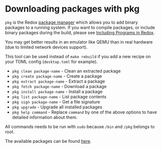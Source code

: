 # Downloading packages with pkg

`pkg` is the Redox [package manager](https://gitlab.redox-os.org/redox-os/pkgutils) which allows you to add binary packages to a running system. If you want to compile packages, or include binary packages during the build, please see [Including Programs in Redox](./ch09-01-including-programs.md).

You may get better results in an emulator like QEMU than in real hardware (due to limited network devices support).

This tool can be used instead of `make rebuild` if you add a new recipe on your TOML config (`desktop.toml` for example).

- `pkg clean package-name` - Clean an extracted package
- `pkg create package-name` - Create a package
- `pkg extract package-name` - Extract a package
- `pkg fetch package-name` - Download a package
- `pkg install package-name` - Install a package
- `pkg list package-name` - List package contents
- `pkg sign package-name` - Get a file signature
- `pkg upgrade` - Upgrade all installed packages
- `pkg help command` - Replace `command` by one of the above options to have detailed information about them.

All commands needs to be run with `sudo` because `/bin` and `/pkg` belongs to root.

The available packages can be found [here](https://static.redox-os.org/pkg/).
